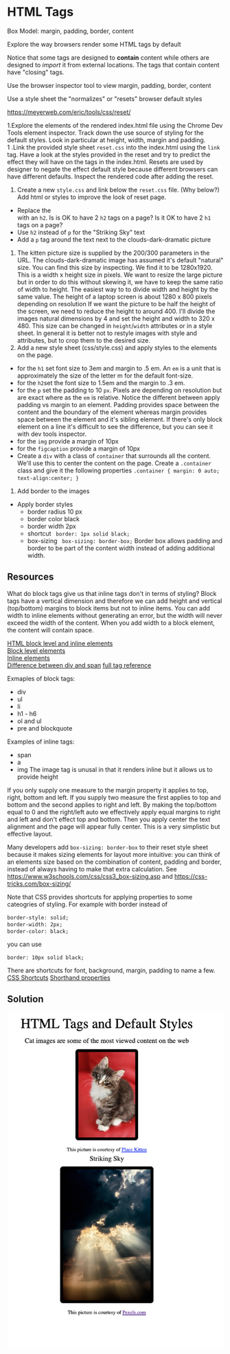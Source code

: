 # HTML Tags
Box Model: margin, padding, border, content

Explore the way browsers render some HTML tags by default 

Notice that some tags are designed to **contain** content while others are designed to *import* it from external locations.  The tags that contain content have "closing" tags.

Use the browser inspector tool to view margin, padding, border, content

Use a style sheet the "normalizes" or "resets" browser default styles

https://meyerweb.com/eric/tools/css/reset/

1.Explore the elements of the rendered index.html file using the Chrome Dev Tools element inspector.  Track down the use source of styling for the default styles.  Look in particular at height, width, margin and padding.  
1 .Link the provided style sheet `reset.css` into the index.html using the `link` tag. Have a look at the styles provided in the reset and try to predict the effect they will have on the tags in the index.html. Resets are used by designer to negate the effect default style because different browsers can have different defaults. Inspect the rendered code after adding the reset.   
1. Create a new `style.css` and link below the `reset.css` file. (Why below?)  Add html or styles to improve the look of reset page.
  - Replace the <div> with an `h2`.  Is is OK to have 2 `h2` tags on a page? Is it OK to have 2 `h1` tags on a page?
  - Use `h2` instead of `p` for the "Striking Sky" text
  - Add a `p` tag around the text next to the clouds-dark-dramatic picture
1. The  kitten picture size is supplied by the 200/300 parameters in the URL. The clouds-dark-dramatic image has assumed it's default "natural" size.  You can find this size by inspecting.  We find it to be 1280x1920.  This is a width x height size in pixels.  We want to resize the large picture but in order to do this without skewing it, we have to keep the same ratio of width to height.  The easiest way to to divide width and height by the same value.  The height of a laptop screen is about 1280 x 800 pixels depending on resolution  If we want the picture to be half the height of the screen, we need to reduce the height to around 400. I'll divide the images natural dimensions by 4 and set the height and width to 320 x 480.  This size can be changed in `height`/`width` attributes or in a style sheet.  In general it is better not to restyle images with style and attributes, but to crop them to the desired size.  
1. Add a new style sheet (css/style.css) and apply styles to the elements on the page.
  - for the `h1` set font size to 3em and margin to .5 em.  An `em` is a unit that is approximately the size of the letter m for the default font-size.
  - for the `h2`set the font size to 1.5em and the margin to .3 em.
  - for the `p` set the padding to 10 `px`.  Pixels are depending on resolution but are exact where as the `em` is relative.  Notice the different between apply padding vs margin to an element.  Padding provides space between the content and the boundary of the element whereas margin provides space between the element and it's sibling element. If there's only block element on a line it's difficult to see the difference, but you can see it with dev tools inspector.
  - for the `img` provide a margin of 10px
  - for the `figcaption` provide a margin of 10px
  - Create a `div` with a class of `container` that surrounds all the content.  We'll use this to center the content on the page.  Create a `.container` class and give it the following properties ```.container {
  margin: 0 auto;
  text-align:center;
}```  
1. Add border to the images
  - Apply border styles
    - border radius 10 px
    - border color black
    - border width 2px
    - shortcut ``` border: 1px solid black;```
    - box-sizing ` box-sizing: border-box;`  Border box allows padding and border to be part of the content width instead of adding additional width.

## Resources  
What do block tags give us that inline tags don't in terms of styling?  Block tags have a vertical dimension and therefore we can add height and vertical (top/bottom) margins to block items but not to inline items. You can add width to inline elements without generating an error, but the width will never exceed the width of the content.  When you add width to a block element, the content will contain space. 

[HTML block level and inline elements](https://www.w3resource.com/html/HTML-block-level-and-inline-elements.php)  
[Block level elements](https://developer.mozilla.org/en-US/docs/Web/HTML/Block-level_elements)   
[Inline elements](https://developer.mozilla.org/en-US/docs/Web/HTML/Inline_elements)   
[Difference between div and span](https://codeburst.io/block-level-and-inline-elements-the-difference-between-div-and-span-2f8502c1f95b) 
[full tag reference](https://www.w3schools.com/tags/default.asp)   

Exmaples of block tags:
- div  
- ul  
- li  
- h1 - h6   
- ol and ul  
- pre and blockquote  

Examples of inline tags:
- span  
- a   
- img The image tag is unusal in that it renders inline but it allows us to provide height  

If you only supply one measure to the margin property it applies to top, right, bottom and left.  If you supply two measure the first applies to top and bottom and the second applies to right and left.  By making the top/bottom equal to 0 and the right/left auto we effectively apply equal margins to right and left and don't effect top and bottom.  Then you apply center the text alignment and the page will appear fully center.  This is a very simplistic but effective layout.  

Many developers add `box-sizing: border-box` to their reset style sheet because it makes sizing elements for layout more intuitive: you can think of an elements size based on the combination of content, padding and border, instead of always having to make that extra calculation. See https://www.w3schools.com/css/css3_box-sizing.asp and https://css-tricks.com/box-sizing/

Note that CSS provides shortcuts for applying properties to some cateogries of styling.  For example with border instead of  
```
border-style: solid;
border-width: 2px;
border-color: black;
```  
you can use 
```  
border: 10px solid black;
```
There are shortcuts for font, background, margin, padding to name a few.
[CSS Shortcuts](http://www.landofcode.com/css-tutorials/css-shortcuts.php)
[Shorthand properties](https://developer.mozilla.org/en-US/docs/Web/CSS/Shorthand_properties)

## Solution
![Box model](images/box-model.png)


